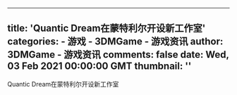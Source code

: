 
---
title: 'Quantic Dream在蒙特利尔开设新工作室'
categories: 
    - 游戏
    - 3DMGame - 游戏资讯
author: 3DMGame - 游戏资讯
comments: false
date: Wed, 03 Feb 2021 00:00:00 GMT
thumbnail: ''
---

<div>   
Quantic Dream在蒙特利尔开设新工作室  
</div>
            